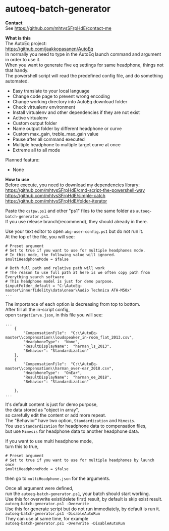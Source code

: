 # autoeq-batch-generator
**Contact**  
See https://github.com/mhtvsSFrpHdE/contact-me  

**What is this**  
The AutoEq project:  
https://github.com/jaakkopasanen/AutoEq  
In normally you need to type in the AutoEq launch command and argument in order to use it.  
When you want to generate five eq settings for same headphone, things not that handy.  
The powershell script will read the predefined config file, and do something automated.
- Easy translate to your local language
- Change code page to prevent wrong encoding
- Change working directory into AutoEq download folder
- Check virtualenv environment
- Install virtualenv and other dependencies if they are not exist
- Active virtualenv
- Custom output folder
- Name output folder by different headphone or curve
- Custom max_gain, treble_max_gain value
- Pause after all command executed
- Multiple headphone to multiple target curve at once
- Extreme all to all mode

Planned feature:
- None

**How to use**  
Before execute, you need to download my dependencies library:  
https://github.com/mhtvsSFrpHdE/cmd-script-the-powershell-way  
https://github.com/mhtvsSFrpHdE/simple-catch  
https://github.com/mhtvsSFrpHdE/folder-iterator  

Paste the ```cstpw.ps1``` and other "ps1" files to the same folder as ```autoeq-batch-generator.ps1```.  
If you use release branch(recommend), they should already in there.

Use your text editor to open ```abg-user-config.ps1``` but do not run it.  
At the top of the file, you will see:
```
# Preset argument
# Set to true if you want to use for multiple headphones mode.
# In this mode, the following value will ignored.
$multiHeadphoneMode = $false

# Both full path and relative path will work
# The reason to use full path at here is we often copy path from Everything search software
# This headphone model is just for demo purpose.
$inputFolder_default = "C:\AutoEq-master\innerfidelity\data\onear\Audio Technica ATH-M50x"
...
```
The importance of each option is decreasing from top to bottom.  
After fill all the in-script config,  
open ```targetCurve.json```,
in this file you will see:
```
...
    {
        "CompensationFile":  "C:\\AutoEq-master\\compensation\\loudspeaker_in-room_flat_2013.csv",
		"HeadphoneType":  "None",
        "ResultDisplayName":  "harman_ls_2013",
        "Behavior": "Standardization"
    },
    {
        "CompensationFile":  "C:\\AutoEq-master\\compensation\\harman_over-ear_2018.csv",
		"HeadphoneType":  "OnEar",
        "ResultDisplayName":  "harman_oe_2018",
        "Behavior": "Standardization"

    },
...
```
It's default content is just for demo purpose,  
the data stored as "object in array",  
so carefully edit the content or add more repeat.  
The "Behavior" have two option, ```Standardization``` and ```Mimesis```.  
You use ```Standardization``` for headphone data to compensation files,  
but use ```Mimesis``` for headphone data to another headphone data.  

If you want to use multi headphone mode,  
turn this to true,
```
# Preset argument
# Set to true if you want to use for multiple headphones by launch once
$multiHeadphoneMode = $false
```
then go to ```multiHeadphone.json``` for the arguments.  

Once all argument were defined,  
run the ```autoeq-batch-generator.ps1```, your batch should start working.  
Use this for overwrite exist(delete first) result, by default is skip exist result.  
```autoeq-batch-generator.ps1 -Overwrite```  
Use this for generate script but do not run immediately, by default is run it.  
```autoeq-batch-generator.ps1 -DisableAutoRun```  
They can use at same time, for example  
```autoeq-batch-generator.ps1 -Overwrite -DisableAutoRun```  
